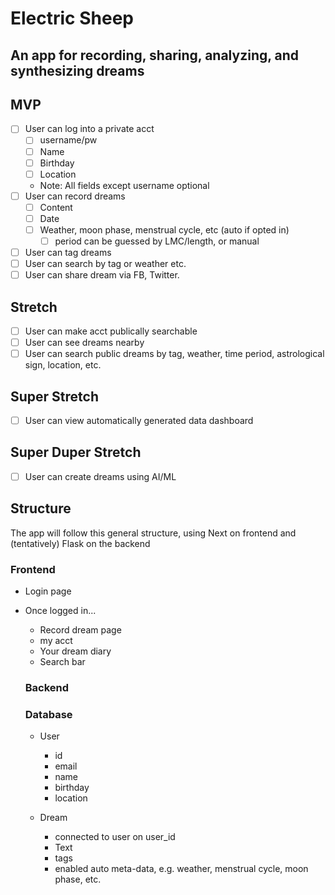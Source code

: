 # Electric Sheep

## An app for recording, sharing, analyzing, and synthesizing dreams

## MVP

- [ ] User can log into a private acct
  - [ ] username/pw
  - [ ] Name
  - [ ] Birthday
  - [ ] Location
  - Note: All fields except username optional
- [ ] User can record dreams
  - [ ] Content
  - [ ] Date
  - [ ] Weather, moon phase, menstrual cycle, etc (auto if opted in)
    - [ ] period can be guessed by LMC/length, or manual
- [ ] User can tag dreams
- [ ] User can search by tag or weather etc.
- [ ] User can share dream via FB, Twitter.

## Stretch

- [ ] User can make acct publically searchable
- [ ] User can see dreams nearby
- [ ] User can search public dreams by tag, weather, time period, astrological sign, location, etc.

## Super Stretch

- [ ] User can view automatically generated data dashboard

## Super Duper Stretch

- [ ] User can create dreams using AI/ML

## Structure

The app will follow this general structure, using Next on frontend and (tentatively) Flask on the backend

### Frontend

- Login page
- Once logged in...

  - Record dream page
  - my acct
  - Your dream diary
  - Search bar

  ### Backend

  ### Database

  - User

    - id
    - email
    - name
    - birthday
    - location

  - Dream
    - connected to user on user_id
    - Text
    - tags
    - enabled auto meta-data, e.g. weather, menstrual cycle, moon phase, etc.
